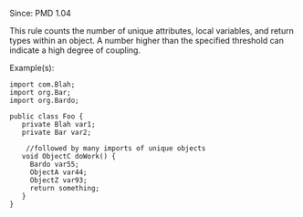 Since: PMD 1.04

This rule counts the number of unique attributes, local variables, and return types within an object. 
A number higher than the specified threshold can indicate a high degree of coupling.

Example(s):
```
import com.Blah;
import org.Bar;
import org.Bardo;

public class Foo {
   private Blah var1;
   private Bar var2;
 
 	//followed by many imports of unique objects
   void ObjectC doWork() {
     Bardo var55;
     ObjectA var44;
     ObjectZ var93;
     return something;
   }
}
```

